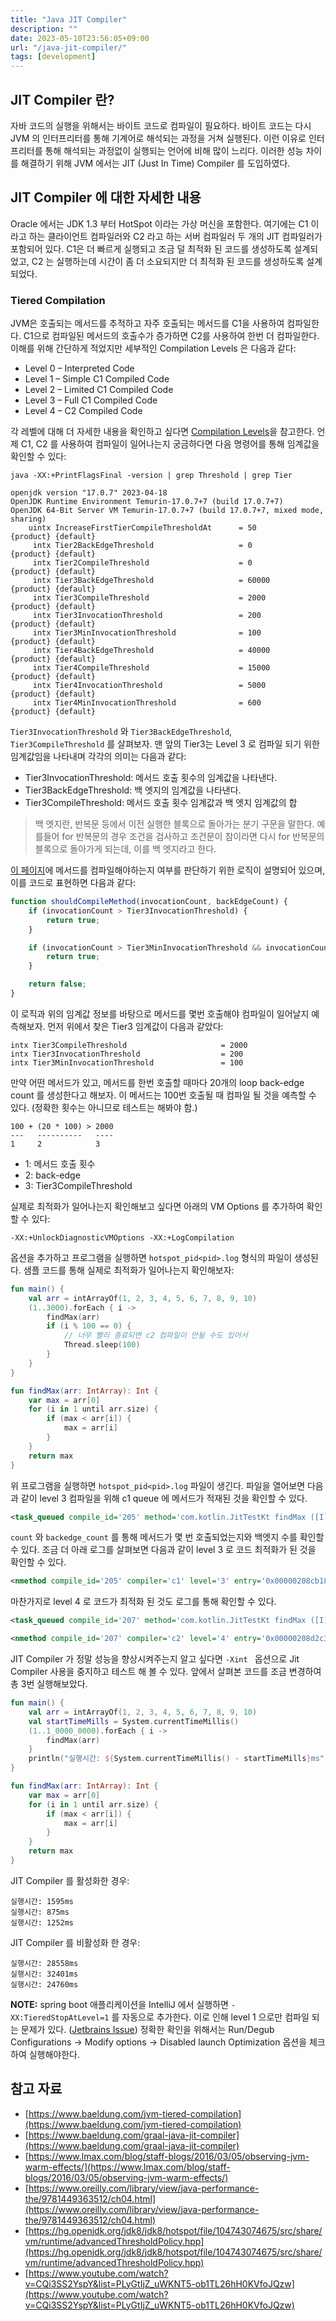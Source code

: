 ```yaml
---
title: "Java JIT Compiler"
description: ""
date: 2023-05-10T23:56:05+09:00
url: "/java-jit-compiler/"
tags: [development]
---
```


## JIT Compiler 란?

자바 코드의 실행을 위해서는 바이트 코드로 컴파일이 필요하다. 바이트 코드는 다시 JVM 의 인터프리터를 통해 기계어로 해석되는 과정을 거쳐 실행된다.
이런 이유로 인터프리터를 통해 해석되는 과정없이 실행되는 언어에 비해 많이 느리다. 이러한 성능 차이를 해결하기 위해 JVM 에서는 JIT (Just In Time) Compiler 를 도입하였다.

## JIT Compiler 에 대한 자세한 내용

Oracle 에서는 JDK 1.3 부터 HotSpot 이라는 가상 머신을 포함한다. 여기에는 C1 이라고 하는 클라이언트 컴파일러와 C2 라고 하는 서버 컴파일러 두 개의 JIT 컴파일러가 포함되어 있다.
C1은 더 빠르게 실행되고 조금 덜 최적화 된 코드를 생성하도록 설계되었고, C2 는 실행하는데 시간이 좀 더 소요되지만 더 최적화 된 코드를 생성하도록 설계되었다.

### Tiered Compilation

JVM은 호출되는 메서드를 추적하고 자주 호출되는 메서드를 C1을 사용하여 컴파일한다.
C1으로 컴파일된 메서드의 호출수가 증가하면 C2를 사용하여 한번 더 컴파일한다.
이해를 위해 간단하게 적었지만 세부적인 Compilation Levels 은 다음과 같다:

* Level 0 – Interpreted Code
* Level 1 – Simple C1 Compiled Code
* Level 2 – Limited C1 Compiled Code
* Level 3 – Full C1 Compiled Code
* Level 4 – C2 Compiled Code

각 레벨에 대해 더 자세한 내용을 확인하고 싶다면 [Compilation Levels](https://www.baeldung.com/jvm-tiered-compilation#compilation-levels)을 참고한다.
언제 C1, C2 를 사용하여 컴파일이 일어나는지 궁금하다면 다음 명령어를 통해 임계값을 확인할 수 있다:

```shell
java -XX:+PrintFlagsFinal -version | grep Threshold | grep Tier
```

```shell
openjdk version "17.0.7" 2023-04-18
OpenJDK Runtime Environment Temurin-17.0.7+7 (build 17.0.7+7)
OpenJDK 64-Bit Server VM Temurin-17.0.7+7 (build 17.0.7+7, mixed mode, sharing)
    uintx IncreaseFirstTierCompileThresholdAt      = 50                                        {product} {default}
     intx Tier2BackEdgeThreshold                   = 0                                         {product} {default}
     intx Tier2CompileThreshold                    = 0                                         {product} {default}
     intx Tier3BackEdgeThreshold                   = 60000                                     {product} {default}
     intx Tier3CompileThreshold                    = 2000                                      {product} {default}
     intx Tier3InvocationThreshold                 = 200                                       {product} {default}
     intx Tier3MinInvocationThreshold              = 100                                       {product} {default}
     intx Tier4BackEdgeThreshold                   = 40000                                     {product} {default}
     intx Tier4CompileThreshold                    = 15000                                     {product} {default}
     intx Tier4InvocationThreshold                 = 5000                                      {product} {default}
     intx Tier4MinInvocationThreshold              = 600                                       {product} {default}
```

`Tier3InvocationThreshold` 와 `Tier3BackEdgeThreshold`, `Tier3CompileThreshold` 를 살펴보자.
맨 앞의 Tier3는 Level 3 로 컴파일 되기 위한 임계값임을 나타내며 각각의 의미는 다음과 같다:

* Tier3InvocationThreshold: 메서드 호출 횟수의 임계값을 나타낸다.
* Tier3BackEdgeThreshold: 백 엣지의 임계값을 나타낸다.
* Tier3CompileThreshold: 메서드 호출 횟수 임계값과 백 엣지 임계값의 합

> 백 엣지란, 반복문 등에서 이전 실행한 블록으로 돌아가는 분기 구문을 말한다.
> 예를들어 for 반복문의 경우 조건을 검사하고 조건문이 참이라면 다시 for 반복문의 블록으로 돌아가게 되는데, 이를 백 엣지라고 한다.

[이 페이지](https://mail.openjdk.org/pipermail/hotspot-compiler-dev/2010-November/004239.html)에 메서드를 컴파일해야하는지 여부를 판단하기 위한 로직이 설명되어 있으며, 이를 코드로 표현하면 다음과 같다:

```javascript
function shouldCompileMethod(invocationCount, backEdgeCount) {
    if (invocationCount > Tier3InvocationThreshold) {
        return true;
    }

    if (invocationCount > Tier3MinInvocationThreshold && invocationCount + backEdgeCount > Tier3CompileThreshold ) {
        return true;
    }

    return false;
}
```

이 로직과 위의 임계값 정보를 바탕으로 메서드를 몇번 호출해야 컴파일이 일어날지 예측해보자. 먼저 위에서 찾은 Tier3 임계값이 다음과 같았다:

```
intx Tier3CompileThreshold                     = 2000
intx Tier3InvocationThreshold                  = 200
intx Tier3MinInvocationThreshold               = 100
```

만약 어떤 메서드가 있고, 메서드를 한번 호출할 때마다 20개의 loop back-edge count 를 생성한다고 해보자.
이 메서드는 100번 호출될 때 컴파일 될 것을 예측할 수 있다. (정확한 횟수는 아니므로 테스트는 해봐야 함.)

```
100 + (20 * 100) > 2000
---   ----------   ----
1     2            3
```

* 1: 메서드 호출 횟수
* 2: back-edge
* 3: Tier3CompileThreshold

실제로 최적화가 일어나는지 확인해보고 싶다면 아래의 VM Options 를 추가하여 확인할 수 있다:

```
-XX:+UnlockDiagnosticVMOptions -XX:+LogCompilation
```

옵션을 추가하고 프로그램을 실행하면 `hotspot_pid<pid>.log` 형식의 파일이 생성된다. 샘플 코드를 통해 실제로 최적화가 일어나는지 확인해보자:

```kotlin
fun main() {
    val arr = intArrayOf(1, 2, 3, 4, 5, 6, 7, 8, 9, 10)
    (1..3000).forEach { i ->
        findMax(arr)
        if (i % 100 == 0) {
            // 너무 빨리 종료되면 c2 컴파일이 안될 수도 있어서
            Thread.sleep(100)
        }
    }
}

fun findMax(arr: IntArray): Int {
    var max = arr[0]
    for (i in 1 until arr.size) {
        if (max < arr[i]) {
            max = arr[i]
        }
    }
    return max
}
```

위 프로그램을 실행하면 `hotspot_pid<pid>.log` 파일이 생긴다. 파일을 열어보면 다음과 같이 level 3 컴파일을 위해 c1 queue 에 메서드가 적재된 것을 확인할 수 있다.

```xml
<task_queued compile_id='205' method='com.kotlin.JitTestKt findMax ([I)I' bytes='39' count='228' backedge_count='2048' iicount='228' level='3' stamp='0.438' comment='tiered' hot_count='228'/>
```

`count` 와 `backedge_count` 를 통해 메서드가 몇 번 호출되었는지와 백엣지 수를 확인할 수 있다.
조금 더 아래 로그를 살펴보면 다음과 같이 level 3 로 코드 최적화가 된 것을 확인할 수 있다.

```xml
<nmethod compile_id='205' compiler='c1' level='3' entry='0x00000208cb1883a0' size='2560' address='0x00000208cb188190' relocation_offset='344' insts_offset='528' stub_offset='1872' scopes_data_offset='2040' scopes_pcs_offset='2216' dependencies_offset='2520' nul_chk_table_offset='2528' oops_offset='1992' metadata_offset='2008' method='com.kotlin.JitTestKt findMax ([I)I' bytes='39' count='228' backedge_count='2048' iicount='228' stamp='0.438'/>
```

마찬가지로 level 4 로 코드가 최적화 된 것도 로그를 통해 확인할 수 있다.

```xml
<task_queued compile_id='207' method='com.kotlin.JitTestKt findMax ([I)I' bytes='39' count='2048' backedge_count='18432' iicount='2048' stamp='2.914' comment='tiered' hot_count='2048'/>
```

```xml
<nmethod compile_id='207' compiler='c2' level='4' entry='0x00000208d2c30820' size='1232' address='0x00000208d2c30690' relocation_offset='344' insts_offset='400' stub_offset='880' scopes_data_offset='936' scopes_pcs_offset='1056' dependencies_offset='1184' handler_table_offset='1192' nul_chk_table_offset='1216' oops_offset='920' metadata_offset='928' method='com.kotlin.JitTestKt findMax ([I)I' bytes='39' count='2100' backedge_count='18900' iicount='2100' stamp='2.917'/>
```

JIT Compiler 가 정말 성능을 향상시켜주는지 알고 싶다면 `-Xint ` 옵션으로 Jit Compiler 사용을 중지하고 테스트 해 볼 수 있다.
앞에서 살펴본 코드를 조금 변경하여 총 3번 실행해보았다.

```kotlin
fun main() {
    val arr = intArrayOf(1, 2, 3, 4, 5, 6, 7, 8, 9, 10)
    val startTimeMills = System.currentTimeMillis()
    (1..1_0000_0000).forEach { i ->
        findMax(arr)
    }
    println("실행시간: ${System.currentTimeMillis() - startTimeMills}ms")
}

fun findMax(arr: IntArray): Int {
    var max = arr[0]
    for (i in 1 until arr.size) {
        if (max < arr[i]) {
            max = arr[i]
        }
    }
    return max
}
```

JIT Compiler 를 활성화한 경우:
```
실행시간: 1595ms
실행시간: 875ms
실행시간: 1252ms
```

JIT Compiler 를 비활성화 한 경우:
```
실행시간: 28558ms
실행시간: 32401ms
실행시간: 24760ms
```

**NOTE:** 
spring boot 애플리케이션을 IntelliJ 에서 실행하면 `-XX:TieredStopAtLevel=1` 를 자동으로 추가한다. 이로 인해 level 1 으로만 컴파일 되는 문제가 있다. ([Jetbrains Issue](https://youtrack.jetbrains.com/issue/IDEA-297872))
정확한 확인을 위해서는 Run/Degub Configurations -> Modify options -> Disabled launch Optimization 옵션을 체크하여 실행해야한다.

## 참고 자료

* [https://www.baeldung.com/jvm-tiered-compilation](https://www.baeldung.com/jvm-tiered-compilation)
* [https://www.baeldung.com/graal-java-jit-compiler](https://www.baeldung.com/graal-java-jit-compiler)
* [https://www.lmax.com/blog/staff-blogs/2016/03/05/observing-jvm-warm-effects/](https://www.lmax.com/blog/staff-blogs/2016/03/05/observing-jvm-warm-effects/)
* [https://www.oreilly.com/library/view/java-performance-the/9781449363512/ch04.html](https://www.oreilly.com/library/view/java-performance-the/9781449363512/ch04.html)
* [https://hg.openjdk.org/jdk8/jdk8/hotspot/file/104743074675/src/share/vm/runtime/advancedThresholdPolicy.hpp](https://hg.openjdk.org/jdk8/jdk8/hotspot/file/104743074675/src/share/vm/runtime/advancedThresholdPolicy.hpp)
* [https://www.youtube.com/watch?v=CQi3SS2YspY&list=PLyGtIjZ_uWKNT5-ob1TL26hH0KVfoJQzw](https://www.youtube.com/watch?v=CQi3SS2YspY&list=PLyGtIjZ_uWKNT5-ob1TL26hH0KVfoJQzw)
